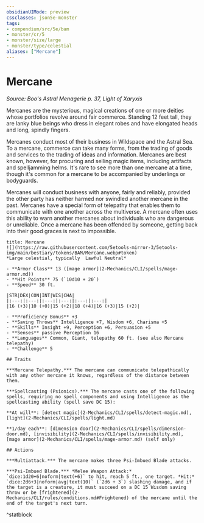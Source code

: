 ```yaml
---
obsidianUIMode: preview
cssclasses: json5e-monster
tags:
- compendium/src/5e/bam
- monster/cr/5
- monster/size/large
- monster/type/celestial
aliases: ["Mercane"]
---
```

# Mercane
*Source: Boo's Astral Menagerie p. 37, Light of Xaryxis*  

Mercanes are the mysterious, magical creations of one or more deities whose portfolios revolve around fair commerce. Standing 12 feet tall, they are lanky blue beings who dress in elegant robes and have elongated heads and long, spindly fingers.

Mercanes conduct most of their business in Wildspace and the Astral Sea. To a mercane, commerce can take many forms, from the trading of goods and services to the trading of ideas and information. Mercanes are best known, however, for procuring and selling magic items, including artifacts and spelljamming helms. It's rare to see more than one mercane at a time, though it's common for a mercane to be accompanied by underlings or bodyguards.

Mercanes will conduct business with anyone, fairly and reliably, provided the other party has neither harmed nor swindled another mercane in the past. Mercanes have a special form of telepathy that enables them to communicate with one another across the multiverse. A mercane often uses this ability to warn another mercanes about individuals who are dangerous or unreliable. Once a mercane has been offended by someone, getting back into their good graces is next to impossible.

```ad-statblock
title: Mercane
![](https://raw.githubusercontent.com/5etools-mirror-3/5etools-img/main/bestiary/tokens/BAM/Mercane.webp#token)
*Large celestial, typically  Lawful Neutral*

- **Armor Class** 13 ([mage armor](2-Mechanics/CLI/spells/mage-armor.md))
- **Hit Points** 75 (`10d10 + 20`)
- **Speed** 30 ft.

|STR|DEX|CON|INT|WIS|CHA|
|:---:|:---:|:---:|:---:|:---:|:---:|
|16 (+3)|10 (+0)|15 (+2)|18 (+4)|16 (+3)|15 (+2)|

- **Proficiency Bonus** +3
- **Saving Throws** Intelligence +7, Wisdom +6, Charisma +5
- **Skills** Insight +9, Perception +6, Persuasion +5
- **Senses** passive Perception 16
- **Languages** Common, Giant, telepathy 60 ft. (see also Mercane telepathy)
- **Challenge** 5

## Traits

***Mercane Telepathy.*** The mercane can communicate telepathically with any other mercane it knows, regardless of the distance between them.

***Spellcasting (Psionics).*** The mercane casts one of the following spells, requiring no spell components and using Intelligence as the spellcasting ability (spell save DC 15):

**At will**: [detect magic](2-Mechanics/CLI/spells/detect-magic.md), [light](2-Mechanics/CLI/spells/light.md)

**1/day each**: [dimension door](2-Mechanics/CLI/spells/dimension-door.md), [invisibility](2-Mechanics/CLI/spells/invisibility.md), [mage armor](2-Mechanics/CLI/spells/mage-armor.md) (self only)

## Actions

***Multiattack.*** The mercane makes three Psi-Imbued Blade attacks.

***Psi-Imbued Blade.*** *Melee Weapon Attack:* `dice:1d20+6|noform|text(+6)` to hit, reach 5 ft., one target. *Hit:* `dice:2d6+3|noform|avg|text(10)` (`2d6 + 3`) slashing damage, and if the target is a creature, it must succeed on a DC 15 Wisdom saving throw or be [frightened](2-Mechanics/CLI/rules/conditions.md#Frightened) of the mercane until the end of the target's next turn.
```
^statblock